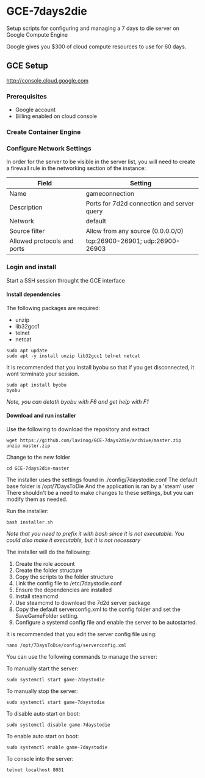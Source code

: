 # GCE-7days2die
Setup scripts for configuring and managing a 7 days to die server on Google Compute Engine

Google gives you $300 of cloud compute resources to use for 60 days.


## GCE Setup
http://console.cloud.google.com

### Prerequisites
* Google account
* Billing enabled on cloud console

### Create Container Engine


### Configure Network Settings
In order for the server to be visible in the server list, you will need to create a firewall rule in the networking section of the instance:

Field|Setting
---|---
Name|gameconnection
Description|Ports for 7d2d connection and server query
Network|default
Source filter|Allow from any source (0.0.0.0/0)
Allowed protocols and ports|tcp:26900-26901; udp:26900-26903

### Login and install
Start a SSH session throught the GCE interface

#### Install dependencies
The following packages are required:
* unzip
* lib32gcc1
* telnet
* netcat

```
sudo apt update
sudo apt -y install unzip lib32gcc1 telnet netcat

```

It is recommended that you install byobu so that if you get disconnected, it wont terminate your session.
```
sudo apt install byobu
byobu
```
*Note, you can detath byobu with F6 and get help with F1*

#### Download and run installer
Use the following to download the repository and extract
```
wget https://github.com/lavinog/GCE-7days2die/archive/master.zip
unzip master.zip

```
Change to the new folder
```
cd GCE-7days2die-master
```


The installer uses the settings found in ./config/7daystodie.conf
The default base folder is /opt/7DaysToDie
And the application is ran by a 'steam' user
There shouldn't be a need to make changes to these settings, but you can modify them as needed.

Run the installer:
```
bash installer.sh
```
*Note that you need to prefix it with bash since it is not executable.*
*You could also make it executable, but it is not necessary*


The installer will do the following:

1. Create the role account
2. Create the folder structure
3. Copy the scripts to the folder structure
4. Link the config file to /etc/7daystodie.conf
5. Ensure the dependencies are installed
6. Install steamcmd
7. Use steamcmd to download the 7d2d server package
8. Copy the default serverconfig.xml to the config folder and set the SaveGameFolder setting.
9. Configure a systemd config file and enable the server to be autostarted.

It is recommended that you edit the server config file using:
   ```
   nano /opt/7DaysToDie/config/serverconfig.xml
   ```

You can use the following commands to manage the server:

To manually start the server:
   ```
   sudo systemctl start game-7daystodie
   ```

To manually stop the server:
   ```
   sudo systemctl start game-7daystodie
   ```

To disable auto start on boot:
   ```
   sudo systemctl disable game-7daystodie
   ```

To enable auto start on boot:
   ```
   sudo systemctl enable game-7daystodie
   ```

To console into the server:
   ```
   telnet localhost 8081
   ```



